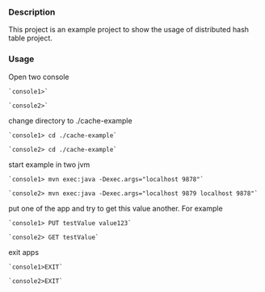 ### Description

This project is an example project to show the usage of distributed hash table project.


### Usage

Open two console

    `console1>`
    
    `console2>`


 
change directory to ./cache-example

    `console1> cd ./cache-example`
    
    `console2> cd ./cache-example`


start example in two jvm

    `console1> mvn exec:java -Dexec.args="localhost 9878"`
    
    `console2> mvn exec:java -Dexec.args="localhost 9879 localhost 9878"`


put one of the app and try to get this value another. For example

    `console1> PUT testValue value123`
    
    `console2> GET testValue`

exit apps

    `console1>EXIT`
    
    `console2>EXIT`
